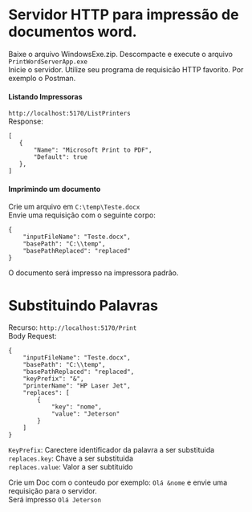 # Servidor HTTP para impressão de documentos word.
 Baixe o arquivo WindowsExe.zip. Descompacte e execute o arquivo `PrintWordServerApp.exe`
 <br/>
 Inicie o servidor.
 Utilize seu programa de requisicão HTTP favorito. Por exemplo o Postman.
 
 
 #### Listando Impressoras
 `http://localhost:5170/ListPrinters`
 <br /> 
 Response:
 ```
 [
    {
        "Name": "Microsoft Print to PDF",
        "Default": true
    },
 ]
 ```
 
  
#### Imprimindo um documento
Crie um arquivo em `C:\temp\Teste.docx`
<br />
Envie uma requisição com o seguinte corpo:
```
{
	"inputFileName": "Teste.docx",
	"basePath": "C:\\temp",
	"basePathReplaced": "replaced"	
}
```
O documento será impresso na impressora padrão.

# Substituindo Palavras
Recurso: `http://localhost:5170/Print` <br/>
Body Request:
```
{
	"inputFileName": "Teste.docx",
	"basePath": "C:\\temp",
	"basePathReplaced": "replaced",
	"keyPrefix": "&",
	"printerName": "HP Laser Jet",
	"replaces": [
		{
			"key": "nome",
			"value": "Jeterson"
		}
	]
}
```
`KeyPrefix`: Carectere identificador da palavra a ser substituida<br />
`replaces.key`: Chave a ser substituida<br />
`replaces.value`: Valor a ser subtituido<br />

Crie um Doc com o conteudo por exemplo: `Olá &nome` e envie uma requisição para o servidor.
<br/>
Será impresso `Olá Jeterson`
